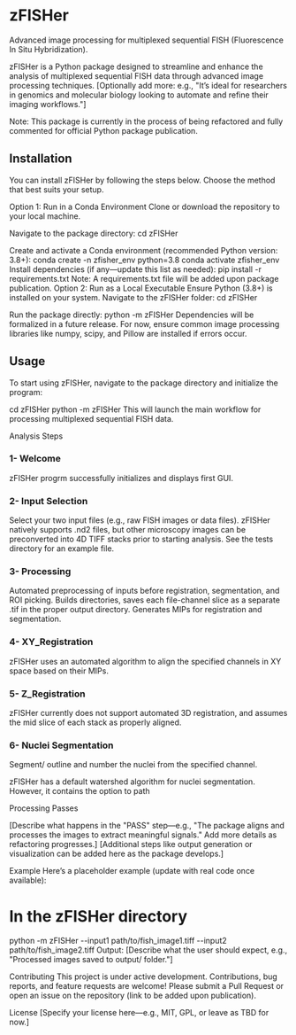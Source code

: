 # zFISHer

Advanced image processing for multiplexed sequential FISH (Fluorescence In Situ Hybridization).

zFISHer is a Python package designed to streamline and enhance the analysis of multiplexed sequential FISH data through advanced image processing techniques. [Optionally add more: e.g., "It’s ideal for researchers in genomics and molecular biology looking to automate and refine their imaging workflows."]

Note: This package is currently in the process of being refactored and fully commented for official Python package publication.

## Installation
You can install zFISHer by following the steps below. Choose the method that best suits your setup.

Option 1: Run in a Conda Environment
Clone or download the repository to your local machine.

Navigate to the package directory:
cd zFISHer

Create and activate a Conda environment (recommended Python version: 3.8+):
conda create -n zfisher_env python=3.8
conda activate zfisher_env
Install dependencies (if any—update this list as needed):
pip install -r requirements.txt
Note: A requirements.txt file will be added upon package publication.
Option 2: Run as a Local Executable
Ensure Python (3.8+) is installed on your system.
Navigate to the zFISHer folder:
cd zFISHer

Run the package directly:
python -m zFISHer
Dependencies will be formalized in a future release. For now, ensure common image processing libraries like numpy, scipy, and Pillow are installed if errors occur.

## Usage
To start using zFISHer, navigate to the package directory and initialize the program:

cd zFISHer
python -m zFISHer
This will launch the main workflow for processing multiplexed sequential FISH data.

Analysis Steps

### 1- Welcome
zFISHer progrm successfully initializes and displays first GUI.


### 2- Input Selection
Select your two input files (e.g., raw FISH images or data files).
zFISHer natively supports .nd2 files, but other microscopy images can be preconverted into 4D TIFF stacks prior to starting analysis. See the tests directory for an example file.


### 3- Processing
Automated preprocessing of inputs before registration, segmentation, and ROI picking. Builds directories, saves each file-channel slice as a separate .tif in the proper output directory. Generates MIPs for registration and segmentation.

### 4- XY_Registration
zFISHer uses an automated algorithm to align the specified channels in XY space based on their MIPs.

### 5- Z_Registration
zFISHer currently does not support automated 3D registration, and assumes the mid slice of each stack as properly aligned.


### 6- Nuclei Segmentation

Segment/ outline and number the nuclei from the specified channel.

zFISHer has a default watershed algorithm for nuclei segmentation. However, it contains the option to path




Processing Passes

[Describe what happens in the "PASS" step—e.g., "The package aligns and processes the images to extract meaningful signals." Add more details as refactoring progresses.]
[Additional steps like output generation or visualization can be added here as the package develops.]

Example
Here’s a placeholder example (update with real code once available):


# In the zFISHer directory
python -m zFISHer --input1 path/to/fish_image1.tiff --input2 path/to/fish_image2.tiff
Output: [Describe what the user should expect, e.g., "Processed images saved to output/ folder."]

Contributing
This project is under active development. Contributions, bug reports, and feature requests are welcome! Please submit a Pull Request or open an issue on the repository (link to be added upon publication).

License
[Specify your license here—e.g., MIT, GPL, or leave as TBD for now.]